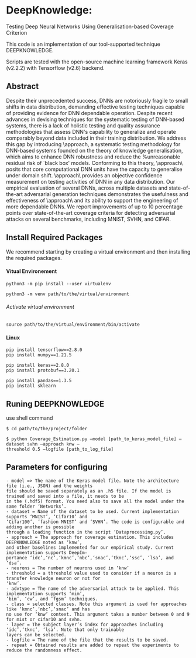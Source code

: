 
# DeepKnowledge: 
Testing Deep Neural Networks Using Generalisation-based
Coverage Criterion

This code is an implementation of our tool-supported technique DEEPKNOWLEDGE.


Scripts are tested with the open-source machine learning framework Keras (v2.2.2) with Tensorflow (v2.6) backend.

## Abstract
Despite their unprecedented success, DNNs are notoriously fragile to small shifts in data distribution, 
demanding effective testing techniques capable of providing evidence for DNN dependable operation.
Despite recent advances in devising techniques for the systematic testing of DNN-based systems, there is a lack of holistic testing and quality assurance methodologies that assess DNN's capability to generalize and operate comparably beyond data included in their training distribution. 
We address this gap by introducing \approach, a systematic testing methodology for DNN-based systems founded on the theory of knowledge generalisation, which aims to enhance DNN robustness and reduce the %unreasonable 
residual risk of `black box' models. 
Conforming to this theory, \approach\ posits that core computational DNN units have the capacity to generalise under domain shift. \approach\ provides an objective confidence measurement on testing activities of DNN in any data distribution. Our empirical evaluation of several DNNs, across multiple datasets and state-of-the-art adversarial generation techniques demonstrates the usefulness and effectiveness of \approach\ and its ability to support the engineering of more dependable DNNs.
We report improvements of up to 10 percentage points over state-of-the-art coverage criteria for detecting adversarial attacks on several benchmarks, including MNIST, SVHN, and CIFAR.

## Install Required Packages
We recommend starting by creating a virtual environment and then installing the required packages.

#### Vitual Environement

```
python3 -m pip install --user virtualenv

python3 -m venv path/to/the/virtual/environment
```
###### Activate virtual environment

```
source path/to/the/virtual/environment/bin/activate
```



#### Linux
    
```
pip install tensorflow==2.8.0
pip install numpy==1.21.5

pip install keras==2.8.0 
pip install protobuf==3.20.1

pip install pandas==1.3.5
pip install sklearn

```
## Runing DEEPKNOWLEDGE
use shell command

```
$ cd path/to/the/project/folder

$ python Coverage_Estimation.py –model [path_to_keras_model_file] –dataset svhn –approach knw –
threshold 0.5 –logfile [path_to_log_file]
```
## Parameters for configuring 
```
- model => The name of the Keras model file. Note the architecture file (i.e., JSON) and the weights
file should be saved separately as an .h5 file. If the model is trained and saved into a file, it needs to be
in the (.hdf5) format. You need also to save all the model under the same folder ‘Networks’.
- dataset = Name of the dataset to be used. Current implementation supports ‘MNIST’, ‘Cifar10’ and
‘Cifar100’, ’fashion MNIST’ and ‘SVHN’. The code is configurable and adding another is possible
through a loading function in the script ‘Dataprocessing.py’.
- approach = The approach for coverage estimation. This includes DEEPKNOWLEDGE noted as ‘knw’,
and other baselines implemented for our empirical study. Current implementation supports DeepIm-
portance ‘idc’,‘nc’,‘kmnc’,‘nbc’,‘snac’,‘tknc’,‘ssc’, ‘lsa’, and ‘dsa’.
- neurons = The number of neurons used in ‘knw’
- threshold = a threshold value used to consider if a neuron is a transfer knowledge neuron or not for
‘knw’.
- advtype = The name of the adversarial attack to be applied. This implementation supports ‘mim’,
‘bim’, ‘cw’, and ‘fgsm’ techniques.
- class = selected classes. Note this argument is used for approaches like ‘kmnc’,‘nbc’,‘snac’ and has
no use for ‘knw’ context. This argument takes a number between 0 and 9 for mist or cifar10 and svhn.
- layer = The subject layer’s index for approaches including ‘idc’,‘tknc’, ‘lsa’. Note that only trainable
layers can be selected.
- logfile = The name of the file that the results to be saved.
- repeat = Obtained results are added to repeat the experiments to reduce the randomness effect.
```
